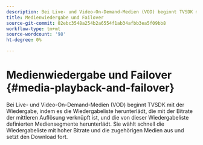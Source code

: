 ```yaml
---
description: Bei Live- und Video-On-Demand-Medien (VOD) beginnt TVSDK mit der Wiedergabe, indem es die Wiedergabeliste herunterlädt, die mit der Bitrate der mittleren Auflösung verknüpft ist, und die von dieser Wiedergabeliste definierten Mediensegmente herunterlädt. Sie wählt schnell die Wiedergabeliste mit hoher Bitrate und die zugehörigen Medien aus und setzt den Download fort.
title: Medienwiedergabe und Failover
source-git-commit: 02ebc3548a254b2a6554f1ab34afbb3ea5f09bb8
workflow-type: tm+mt
source-wordcount: '98'
ht-degree: 0%

---
```


# Medienwiedergabe und Failover {#media-playback-and-failover}

Bei Live- und Video-On-Demand-Medien (VOD) beginnt TVSDK mit der Wiedergabe, indem es die Wiedergabeliste herunterlädt, die mit der Bitrate der mittleren Auflösung verknüpft ist, und die von dieser Wiedergabeliste definierten Mediensegmente herunterlädt. Sie wählt schnell die Wiedergabeliste mit hoher Bitrate und die zugehörigen Medien aus und setzt den Download fort.
